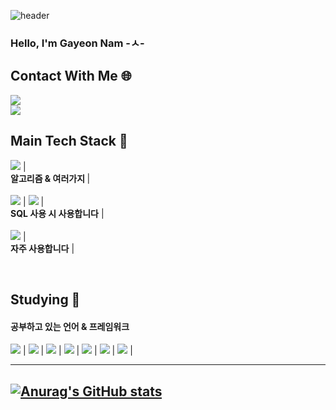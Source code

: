 ![header](https://capsule-render.vercel.app/api?type=Waving&color=b4e4db&height=220&section=header&text=Nam_Gayeon&fontColor=FFFFFF&fontSize=90&animation=blink)

### Hello, I'm Gayeon Nam  -ㅅ- 

 <h2> Contact With Me 🌐 </h2>
<a href="https://mail.google.com/mail/u/3/#inbox"><img src="https://img.shields.io/badge/seaurchin2493@gmail.com-EA4335?style=flat-square&logo=Gmail&logoColor=white"/></a> <br>
<a href="https://velog.io/@seaurchin2"><img src="https://img.shields.io/badge/velog.io/@seaurchin2-20C997?style=flat-square&logo=Velog&logoColor=white"/></a>
 <h2> Main Tech Stack 🔧 </h2>
<p>
 <img src="https://img.shields.io/badge/Python-3776AB?style=flat-square&logo=Python&logoColor=white"/> |<br>
<b>알고리즘 & 여러가지 </b> |<br><br>
<img src="https://img.shields.io/badge/Oracle-F80000?style=flat-square&logo=Oracle&logoColor=white"/> | <img src="https://img.shields.io/badge/MySQL-4479A1?style=flat-square&logo=MySQL&logoColor=white"/> | <br>
<b>SQL 사용 시 사용합니다</b> |<br><br>
<img src="https://img.shields.io/badge/Node.js-339933?style=flat-square&logo=Node.js&logoColor=white"/> | <br> 
<b>자주 사용합니다</b> | <br>
 </p>
 <br>
 
 <h2> Studying 📘 </h2>
 <h4> 공부하고 있는 언어 & 프레임워크 </h4>
 <p>
<img src="https://img.shields.io/badge/Java-007396?style=flat-square&logo=Java&logoColor=white"/> | <img src="https://img.shields.io/badge/C++-00599C?style=flat-square&logo=C++&logoColor=white"/> | <img src="https://img.shields.io/badge/JavaScript-F7DF1E?style=flat-square&logo=JavaScript&logoColor=white"/> | <img src="https://img.shields.io/badge/Flutter-02569B?style=flat-square&logo=Flutter&logoColor=white"/> | <img src="https://img.shields.io/badge/Dart-0175C2?style=flat-square&logo=Dart&logoColor=white"/> | <img src="https://img.shields.io/badge/R-276DC3?style=flat-square&logo=R&logoColor=white"/> | <img src="https://img.shields.io/badge/PHP-777BB4?style=flat-square&logo=PHP&logoColor=white"/> |
</p>


--- 
[![Anurag's GitHub stats](https://github-readme-stats.vercel.app/api?username=forests0&show_icons=true&theme=merko)](https://github.com/forests0/github-readme-stats)
---

